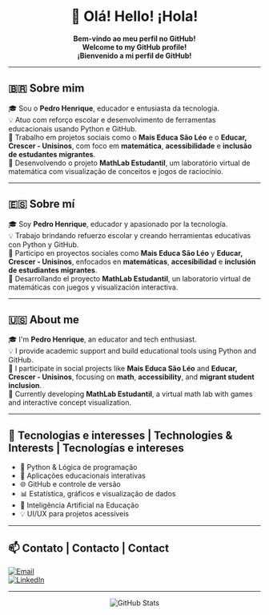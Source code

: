 <h1 align="center">👋 Olá! Hello! ¡Hola!</h1>

<p align="center">
  <b>Bem-vindo ao meu perfil no GitHub!</b><br>
  <b>Welcome to my GitHub profile!</b><br>
  <b>¡Bienvenido a mi perfil de GitHub!</b>
</p>

---

## 🇧🇷 Sobre mim

🎓 Sou o **Pedro Henrique**, educador e entusiasta da tecnologia.  
💡 Atuo com reforço escolar e desenvolvimento de ferramentas educacionais usando Python e GitHub.  
🤝 Trabalho em projetos sociais como o **Mais Educa São Léo** e o **Educar, Crescer - Unisinos**, com foco em **matemática**, **acessibilidade** e **inclusão de estudantes migrantes**.  
🚀 Desenvolvendo o projeto **MathLab Estudantil**, um laboratório virtual de matemática com visualização de conceitos e jogos de raciocínio.

---

## 🇪🇸 Sobre mí

🎓 Soy **Pedro Henrique**, educador y apasionado por la tecnología.  
💡 Trabajo brindando refuerzo escolar y creando herramientas educativas con Python y GitHub.  
🤝 Participo en proyectos sociales como **Mais Educa São Léo** y **Educar, Crescer - Unisinos**, enfocados en **matemáticas**, **accesibilidad** e **inclusión de estudiantes migrantes**.  
🚀 Desarrollando el proyecto **MathLab Estudantil**, un laboratorio virtual de matemáticas con juegos y visualización interactiva.

---

## 🇺🇸 About me

🎓 I'm **Pedro Henrique**, an educator and tech enthusiast.  
💡 I provide academic support and build educational tools using Python and GitHub.  
🤝 I participate in social projects like **Mais Educa São Léo** and **Educar, Crescer - Unisinos**, focusing on **math**, **accessibility**, and **migrant student inclusion**.  
🚀 Currently developing **MathLab Estudantil**, a virtual math lab with games and interactive concept visualization.

---

## 🚀 Tecnologias e interesses | Technologies & Interests | Tecnologías e intereses

- 🐍 Python & Lógica de programação  
- 📱 Aplicações educacionais interativas  
- 🌐 GitHub e controle de versão  
- 📊 Estatística, gráficos e visualização de dados  
- 🧠 Inteligência Artificial na Educação  
- 💡 UI/UX para projetos acessíveis

---

## 📫 Contato | Contacto | Contact
[![Email](https://img.shields.io/badge/Email-phschwan%40gmail.com-blue)](mailto:phschwan@gmail.com)  
[![LinkedIn](https://img.shields.io/badge/LinkedIn-Visitar-blue?logo=linkedin)](www.linkedin.com/in/phschwan)

---

<div align="center">
  <img src="https://github-readme-stats.vercel.app/api?username=PedroFilosofal&show_icons=true&theme=dracula" alt="GitHub Stats"/>
</div>
